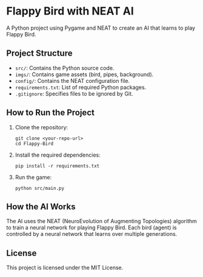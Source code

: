 # Flappy Bird with NEAT AI

A Python project using Pygame and NEAT to create an AI that learns to play Flappy Bird.

## Project Structure
- `src/`: Contains the Python source code.
- `imgs/`: Contains game assets (bird, pipes, background).
- `config/`: Contains the NEAT configuration file.
- `requirements.txt`: List of required Python packages.
- `.gitignore`: Specifies files to be ignored by Git.

## How to Run the Project

1. Clone the repository:
   ```
   git clone <your-repo-url>
   cd Flappy-Bird
   ```
2. Install the required dependencies:
   ```
   pip install -r requirements.txt
   ```
3. Run the game:
   ```
   python src/main.py
   ```

## How the AI Works
The AI uses the NEAT (NeuroEvolution of Augmenting Topologies) algorithm to train a neural network for playing Flappy Bird. Each bird (agent) is controlled by a neural network that learns over multiple generations.

## License
This project is licensed under the MIT License.
